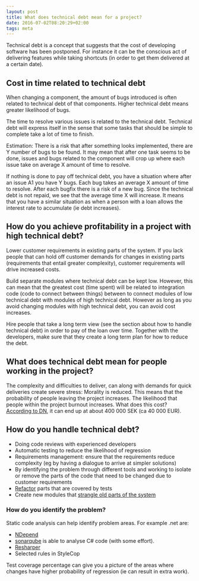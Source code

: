 ```yaml
---
layout: post
title: What does technical debt mean for a project?
date: 2016-07-02T08:20:29+02:00
tags: meta
---
```



Technical debt is a concept that suggests that the cost of developing software has been postponed. For instance it can be the conscious act of delivering features while taking shortcuts (in order to get them delivered at a certain date).

## Cost in time related to technical debt

When changing a component, the amount of bugs introduced is often related to technical debt of that components. Higher technical debt means greater likelihood of bugs.

The time to resolve various issues is related to the technical debt. Technical debt will express itself in the sense that some tasks that should be simple to complete take a lot of time to finish.

Estimation: There is a risk that after something looks implemented, there are Y number of bugs to be found. It may mean that after one task seems to be done, issues and bugs related to the component will crop up where each issue take on average X amount of time to resolve.

If nothing is done to pay off technical debt, you have a situation where after an issue A1 you have Y bugs. Each bug takes an average X amount of time to resolve. After each bugfix there is a risk of a new bug. Since the technical debt is not repaid, we see that the average time X will increase. It means that you have a similar situation as when a person with a loan allows the interest rate to accumulate (ie debt increases).

## How do you achieve profitability in a project with high technical debt?

Lower customer requirements in existing parts of the system. If you lack people that can hold off customer demands for changes in existing parts (requirements that entail greater complexity), customer requirements will drive increased costs.

Build separate modules where technical debt can be kept low. However, this can mean that the greatest cost (time spent) will be related to integration code (code to connect between things) between to connect modules of low technical debt with modules of high technical debt. However as long as you avoid changing modules with high technical debt, you can avoid cost increases.

Hire people that take a long term view (see the section about how to handle technical debt) in order to pay of the loan over time. Together with the developers, make sure that they create a long term plan for how to reduce the debt.

## What does technical debt mean for people working in the project?

The complexity and difficulties to deliver, can along with demands for quick deliveries create severe stress: Morality is reduced. This means that the probability of people leaving the project increases. The likelihood that people within the project burnout increases. What does this cost? [According to DN](http://www.dn.se/ekonomi/400-000-kronor-kostnaden-for-en-utbrand-medarbetare/), it can end up at about 400 000 SEK (ca 40 000 EUR).

## How do you handle technical debt?

- Doing code reviews with experienced developers
- Automatic testing to reduce the likelihood of regression
- Requirements management: ensure that the requirements reduce complexity (eg by having a dialogue to arrive at simpler solutions)
- By identifying the problem through different tools and working to isolate or remove the parts of the code that need to be changed due to customer requirements
- [Refactor](http://martinfowler.com/books/refactoring.html) parts that are covered by tests
- Create new modules that [strangle old parts of the system](http://www.martinfowler.com/bliki/StranglerApplication.html)

### How do you identify the problem?

Static code analysis can help identify problem areas. For example .net are:

- [NDepend](http://www.ndepend.com/)
- [sonarqube](http://www.sonarqube.org/) is able to analyse  C# code (with some effort).
- [Resharper](https://www.jetbrains.com/resharper/features/command-line.html)
- Selected rules in StyleCop

Test coverage percentage can give you a picture of the areas where changes have higher probability of regression (ie can result in extra work).
